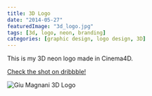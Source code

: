 ```yaml
---
title: 3D Logo
date: "2014-05-27"
featuredImage: "3d_logo.jpg"
tags: [3d, logo, neon, branding]
categories: [graphic design, logo design, 3D]
---
```


This is my 3D neon logo made in Cinema4D.

[Check the shot on dribbble!](https://dribbble.com/shots/3763631-Hi-dribbble)

![Giu Magnani 3D Logo](https://cdn.dribbble.com/users/400054/screenshots/3763631/giu_dribbble.jpg)
